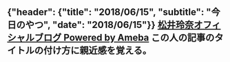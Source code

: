 {"header": {"title": "2018/06/15", "subtitle": "今日のやつ", "date": "2018/06/15"}}
[松井玲奈オフィシャルブログ Powered by Ameba](https://ameblo.jp/rena-matsui-official/)
この人の記事のタイトルの付け方に親近感を覚える。
---